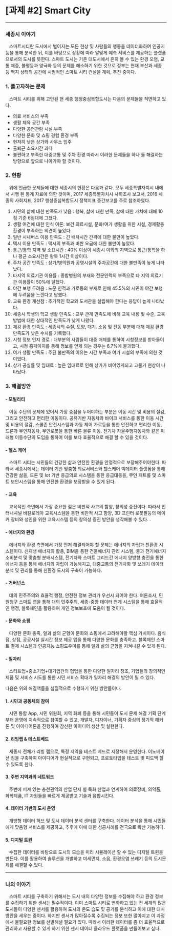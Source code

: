 # [과제 #2] Smart City
***
### 세종시 이야기
&nbsp; &nbsp;스마트시티란 도시에서 벌어지는 모든 현상 및 사람들의 행동을 데이터화하여 인공지능을 통해 분석한 뒤, 이를 바탕으로 상황에 따라 알맞게 예측 서비스를 제공하는 플랫폼으로서의 도시를 뜻한다. 스마트 도시는 기존 대도시에서 흔히 볼 수 있는 환경 오염, 교통 체증, 불평등과 양극화 등의 문제를 해소하기 위한 것으로 정부는 현재 부산과 세종 등 백지 상태의 공간에 시범적인 스마트 시티 건설을 계획, 추진 중이다. 
### 1. 풀고자하는 문제
&nbsp; &nbsp;스마트 시티를 위해 고안된 현 세종 행정중심복합도시는 다음의 문제들을 직면하고 있다.
-	의료 서비스의 부족
-	생활 체육 공간 부족
-	다양한 공연관람 시설 부족
-	다양한 문화 및 쇼핑 경험 환경 부족
-	현저히 낮은 상가와 사무소 입주
-	출퇴근 소요시간 과다
-	불편하고 부족한 대중교통 및 주차 환경
따라서 이러한 문제들을 하나 둘 해결하는 방향으로 앞으로 나아가야 할 것이다. 

### 2. 현황
&nbsp; &nbsp;위에 언급한 문제들에 대한 세종시의 현황은 다음과 같다. 모두 세종특별자치시 내에서 시행 된 통계 자료에 의한 것이며, 2017 세종특별자치시 사회조사 보고서, 2016 세종의 사회지표, 2017 행성중심복합도시 정책지표 중간보고를 주로 참조하였다. 

1.	시민의 삶에 대한 만족도가 낮음 : 행복, 삶에 대한 만족, 삶에 대한 가치에 대해 10점 기준 6점대에 그쳤다.
2.	생활 여건에 대한 인식 여론: 보건 의료시설, 문화/여가 생활을 위한 시설, 경제활동 환경이 부족하는 의견이 높았다. 
3.	일반 시내버스 이용 만족도 : 긴 배차시간 간격에 대한 불만이 높았다. 
4.	택시 이용 만족도 : 택시의 부족과 비싼 요금에 대한 불만이 높았다. 
5.	통근/통학 지역 및 소요시간 : 40% 이상이 세종시 이외의 지역으로 통근/통학을 하나 평균 소요시간은 왕복 1시간 이상이다. 
6.	주차 공간 만족도 : 상가/병의원과 공영시설의 주차공간에 대한 불만족이 높게 나타났다. 
7.	타지역 의료기관 이용률 : 종합병원의 부재와 전문인력의 부족으로 타 지역 의료기관 이용률이 50%에 달했다.
8.	야간 보행 두려움 : 드문 인적과 가로등의 부재로 인해 45.5%의 시민이 야간 보행에 두려움을 느낀다고 답했다. 
9.	교육 환경 개선점 : 추가적인 학교와 도서관을 설립해야 한다는 응답이 높게 나타났다. 
10.	세종시 학생의 학교 생활 만족도 : 교우 관계 만족도에 비해 교육 내용 및 수준, 교육 방법에 대한 상대적인 만족도가 낮게 나왔다.
11.	체감 환경 만족도 : 세종시의 수질, 토양, 대기. 소음 및 진동 부분에 대해 체감 환경 만족도가 낮은 수치를 기록했다. 
12.	 시청 정보 인지 경로 : 대부분의 사람들이 대중 매체를 통하여 시청정보를 받아들이고, 시청 홈페이지를 통해 정보를 얻게 되는 경우는 6.7%에 불과했다. 
13.	여가 생활 만족도 : 주된 불만족의 이유는 시간 부족과 여가 시설의 부족에 의한 것이었다. 
14.	상가 공실률 및 임대료 : 높은 임대료로 인해 상가가 비어있게되고 고물가 현상이 나타났다. 
### 3. 해결방안
#### - 모빌리티
&nbsp; &nbsp;이동 수단의 문제에 있어서 가장 중점을 두어야하는 부분은 이동 시간 및 비용의 절감, 그리고 안전하고 편리한 이동이다. 공유기반 자동차와 바이크 서비스를 통한 이동 시간 및 비용의 절감, 스쿨존 안전시스템과 자동 제어 가로등을 통한 안전하고 편리한 이동, 드론과 무인자동차, 무인로봇을 통한 빠른 물류 이동. 전기차 자율주행자동차와 같은 미래형 이동수단의 도입을 통하여 이를 보다 효율적으로 해결 할 수 있을 것이다. 
#### - 헬스 케어
&nbsp; &nbsp;스마트 시티는 시민들의 건강한 삶과 안전한 환경을 안정적으로 보장해주어야한다. 따라서 세종시에서는 데이터 기반 맞춤형 의료서비스와 헬스케어 빅데이터 플랫폼을 통해 건강한 삶을, 드론 및 Iot 기반 응급의료 시스템을 통한 응급대응을, 무인 패트롤 및 스마트 보안시스템을 통해 안전한 환경을 보장받을 수 있게 된다. 
#### - 교육 
&nbsp; &nbsp;교육적인 측면에서 가장 중요한 점은 비판적 사고의 함양, 창의성 증진이다. 따라서 인터내셔널 바칼로레아 교육시스템을 통한 비판적 사고 함양, 3D 프린터 로봇팔등의 메이커 장비와 성인을 위한 교육시스템 등의 창의성 증진 방안을 생각해볼 수 있다. .
#### -	에너지와 환경 
&nbsp; &nbsp;에너지와 환경 측면에서 가장 먼저 해결되어야 할 문제는 에너지의 자립과 친환경 시스템이다. 신재생 에너지의 활용, BIM을 통한 건물에너지 관리 시스템, 물과 전기에너지 소비분석 및 맞춤형 분배시스템, 전기차와 스마트 그리드간 에너지 양방향 충전을 통한 에너지 등을 통해 에너지의 자립이 가능해지고, 대중교통의 전기차화 및 쓰레기 데이터 분석 및 관리를 통해 친환경 도시의 구축이 가능하다.
#### -	거버넌스 
&nbsp; &nbsp;대의 민주주의와 효율적 행정, 안전한 정보 관리가 우선시 되어야 한다. 여론조사, 민원청구 스마트 앱을 통해 대의 민주주의, 세종-중앙 데이터 연계 시스템을 통해 효율적인 행정, 블록체인을 활용하여 개인 정보보호에 도움이 될 것이다. 
#### -	문화와 쇼핑 
&nbsp; &nbsp;다양한 문화 충족, 일과 삶의 균형이 문화와 쇼핑에서 고려해야할 핵심 가치이다. 음식점, 상점, 공공시설 실시간 정보 제공 앱을 통해 다양한 문화를 충족하고. 블록체인 스마트 결제 시스템과 인공지능 쇼핑도우미를 통해 일과 삶의 균형을 지켜나갈 수 있게 된다. 
#### -	일자리 
&nbsp; &nbsp;스타트업+중소기업+대기업간의 협업을 통한 다양한 일자리 창조, 기업들의 창의적인 제품 및 서비스 시도를 통한 시민 서비스 확대가 일자리 해결의 방안이 될 수 있다. 


다음은 위의 해결책들을 실질적으로 수행하기 위한 방안들이다. 

#### 1.	시민과 공동체의 참여 
&nbsp; &nbsp;시민 통합 App, 시민 위원회, 지역 화폐 등을 통해 시민들이 도시 문제 해결 기획 단계부터 운영에 지속적으로 참여할 수 있고, 개발자, 디자이너, 기획자 중심의 정기적 해커톤 및 아이디어톤을 진행하여 참신한 아이디어 생산 및 실현한다. 
#### 2.	리빙랩 & 테스트베드 
&nbsp; &nbsp;세종시 전체가 리빙 랩으로, 특정 지역을 테스트 베드로 지정해서 운영한다. 이노베이션 짐을 구축하여 아이디어가 현실적으로 구현되고, 프로토타입을 테스트 및 피드백 할 수 있도록 한다. 
#### 3.	주변 지역과의 네트워크 
&nbsp; &nbsp;주변에 퍼져 있는 충천권역의 산업 단지 별 특화 산업과 연계하여 의료장비, 의약품, 화학제품, IT 자원들을 빠르게 제공받고 기술과 융합시킨다. 
#### 4.	데이터 기반의 도시 운영 
&nbsp; &nbsp;개방형 데이터 허브 및 도시 데이터 분석 센터를 구축한다. 데이터 분석을 통해 시민들에게 맞춤형 서비스를 제공하고, 추후에 이에 대한 성공사례를 전국으로 확산 가능하다. 
#### 5.	디지털 트윈 
&nbsp; &nbsp;수집한 데이터를 바탕으로 도시의 모습을 미리 시뮬레이션 할 수 있는 디지털 트윈을 만든다. 이를 활용하여 솔루션을 개발하고 미세먼지, 소음, 환경오염 쓰레기 등의 도시문제를 해결할 수 있다. 


***

### 나의 이야기
&nbsp; &nbsp;스마트 시티를 구축하기 위해서는 도시 내의 다양한 정보를 수집해야 하고 환경 정보를 수집하기 위한 센서는 필수적이다. 이미 스마트 시티로 변화하고 있는 전 세계의 많은 도시들이 다양한 센서를 활용하여 도시의 온도 습도 및 공기를 분석하고 이에 대한 대처 방안을 세우는 중이다. 하지만 센서가 많아질수록 수집되는 정보 또한 많아지고 이 과정에서 불필요한 정보를 선별해낼 필요가 있다. 따라서 이러한 데이터를 좀 더 효율적으로 관리하고 사용할 수 있게 하기 위한 센서 데이터 클라우드 플랫폼을 만들어보고 싶다. 
